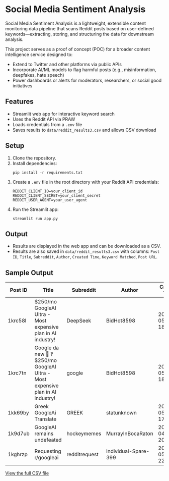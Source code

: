 # Social Media Sentiment Analysis

Social Media Sentiment Analysis is a lightweight, extensible content monitoring data pipeline that scans Reddit posts based on user-defined keywords—extracting, storing, and structuring the data for downstream analysis.

This project serves as a proof of concept (POC) for a broader content intelligence service designed to:

- Extend to Twitter and other platforms via public APIs
- Incorporate AI/ML models to flag harmful posts (e.g., misinformation, deepfakes, hate speech)
- Power dashboards or alerts for moderators, researchers, or social good initiatives

## Features

- Streamlit web app for interactive keyword search
- Uses the Reddit API via PRAW
- Loads credentials from a `.env` file
- Saves results to `data/reddit_results3.csv` and allows CSV download

## Setup

1. Clone the repository.
2. Install dependencies:
   ```
   pip install -r requirements.txt
   ```
3. Create a `.env` file in the root directory with your Reddit API credentials:
   ```
   REDDIT_CLIENT_ID=your_client_id
   REDDIT_CLIENT_SECRET=your_client_secret
   REDDIT_USER_AGENT=your_user_agent
   ```
4. Run the Streamlit app:
   ```
   streamlit run app.py
   ```

## Output

- Results are displayed in the web app and can be downloaded as a CSV.
- Results are also saved in `data/reddit_results3.csv` with columns: `Post ID`, `Title`, `Subreddit`, `Author`, `Created Time`, `Keyword Matched`, `Post URL`.

## Sample Output

| Post ID  | Title                        | Subreddit     | Author               | Created Time        | Keyword Matched | Post URL                                 |
|----------|------------------------------|---------------|----------------------|---------------------|-----------------|-------------------------------------------|
| 1krc58l  | $250/mo GoogleAI Ultra - Most expensive plan in AI industry! | DeepSeek      | BidHot8598           | 2025-05-20 18:21:27 | googleai        | https://i.redd.it/nwstw9dibz1f1.jpeg     |
| 1krc7tn  | Google da new 🍎 ‽ $250/mo GoogleAI Ultra - Most expensive plan in AI industry! | google        | BidHot8598           | 2025-05-20 18:24:21 | googleai        | https://i.redd.it/erc0p7w0cz1f1.jpeg     |
| 1kk69by  | Greek GoogleAi Translate      | GREEK         | statunknown          | 2025-05-11 17:24:06 | googleai        | https://www.reddit.com/gallery/1kk69by    |
| 1k9d7ub  | GoogleAI remains undefeated   | hockeymemes   | MurrayInBocaRaton    | 2025-04-27 20:10:17 | googleai        | https://i.redd.it/2x2uy8dzpfxe1.jpeg     |
| 1kghrzp  | Requesting r/googleai         | redditrequest | Individual-Spare-399 | 2025-05-06 22:32:29 | googleai        | https://reddit.com/r/googleai/            |

          

[ View the full CSV file](data/reddit_results3.csv)


